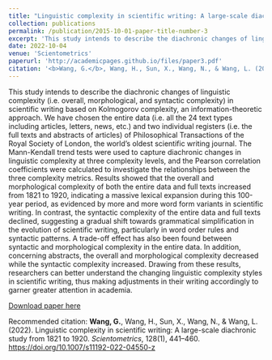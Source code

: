 ```yaml
---
title: "Linguistic complexity in scientific writing: A large‑scale diachronic study from 1821 to 1920"
collection: publications
permalink: /publication/2015-10-01-paper-title-number-3
excerpt: 'This study intends to describe the diachronic changes of linguistic complexity (i.e. overall, morphological, and syntactic complexity) in scientific writing based on Kolmogorov complexity, an information-theoretic approach. We have chosen the entire data (i.e. all the 24 text types including articles, letters, news, etc.) and two individual registers (i.e. the full texts and abstracts of articles) of Philosophical Transactions of the Royal Society of London, the world’s oldest scientific writing journal. The Mann-Kendall trend tests were used to capture diachronic changes in linguistic complexity at three complexity levels, and the Pearson correlation coefficients were calculated to investigate the relationships between the three complexity metrics. Results showed that the overall and morphological complexity of both the entire data and full texts increased from 1821 to 1920, indicating a massive lexical expansion during this 100-year period, as evidenced by more and more word form variants in scientific writing. In contrast, the syntactic complexity of the entire data and full texts declined, suggesting a gradual shift towards grammatical simplification in the evolution of scientific writing, particularly in word order rules and syntactic patterns. A trade-off effect has also been found between syntactic and morphological complexity in the entire data. In addition, concerning abstracts, the overall and morphological complexity decreased while the syntactic complexity increased. Drawing from these results, researchers can better understand the changing linguistic complexity styles in scientific writing, thus making adjustments in their writing accordingly to garner greater attention in academia.'
date: 2022-10-04
venue: 'Scientometrics'
paperurl: 'http://academicpages.github.io/files/paper3.pdf'
citation: '<b>Wang, G.</b>, Wang, H., Sun, X., Wang, N., & Wang, L. (2022). Linguistic complexity in scientific writing: A large-scale diachronic study from 1821 to 1920. <i>Scientometrics</i>, 128(1), 441–460. https://doi.org/10.1007/s11192-022-04550-z'
---
```

This study intends to describe the diachronic changes of linguistic complexity (i.e. overall, morphological, and syntactic complexity) in scientific writing based on Kolmogorov complexity, an information-theoretic approach. We have chosen the entire data (i.e. all the 24 text types including articles, letters, news, etc.) and two individual registers (i.e. the full texts and abstracts of articles) of Philosophical Transactions of the Royal Society of London, the world’s oldest scientific writing journal. The Mann-Kendall trend tests were used to capture diachronic changes in linguistic complexity at three complexity levels, and the Pearson correlation coefficients were calculated to investigate the relationships between the three complexity metrics. Results showed that the overall and morphological complexity of both the entire data and full texts increased from 1821 to 1920, indicating a massive lexical expansion during this 100-year period, as evidenced by more and more word form variants in scientific writing. In contrast, the syntactic complexity of the entire data and full texts declined, suggesting a gradual shift towards grammatical simplification in the evolution of scientific writing, particularly in word order rules and syntactic patterns. A trade-off effect has also been found between syntactic and morphological complexity in the entire data. In addition, concerning abstracts, the overall and morphological complexity decreased while the syntactic complexity increased. Drawing from these results, researchers can better understand the changing linguistic complexity styles in scientific writing, thus making adjustments in their writing accordingly to garner greater attention in academia.

[Download paper here](http://guiwang1201.github.io/files/paper3.pdf)

Recommended citation: <b>Wang, G.</b>, Wang, H., Sun, X., Wang, N., & Wang, L. (2022). Linguistic complexity in scientific writing: A large-scale diachronic study from 1821 to 1920. <i>Scientometrics</i>, 128(1), 441–460. https://doi.org/10.1007/s11192-022-04550-z
